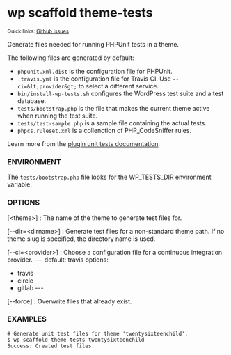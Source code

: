 # wp scaffold theme-tests

<small>Quick links: <a href="https://github.com/wp-cli/wp-cli/issues?q=is%3Aopen+label%3Acommand%3Ascaffold-theme-tests+sort%3Aupdated-desc">Github issues</a></small>

Generate files needed for running PHPUnit tests in a theme.

The following files are generated by default:

* `phpunit.xml.dist` is the configuration file for PHPUnit.
* `.travis.yml` is the configuration file for Travis CI. Use `--ci=&lt;provider&gt;` to select a different service.
* `bin/install-wp-tests.sh` configures the WordPress test suite and a test database.
* `tests/bootstrap.php` is the file that makes the current theme active when running the test suite.
* `tests/test-sample.php` is a sample file containing the actual tests.
* `phpcs.ruleset.xml` is a collenction of PHP_CodeSniffer rules.

Learn more from the [plugin unit tests documentation](http://wp-cli.org/docs/plugin-unit-tests/).

### ENVIRONMENT

The `tests/bootstrap.php` file looks for the WP_TESTS_DIR environment
variable.

### OPTIONS

[&lt;theme&gt;]
: The name of the theme to generate test files for.

[\--dir=&lt;dirname&gt;]
: Generate test files for a non-standard theme path. If no theme slug is specified, the directory name is used.

[\--ci=&lt;provider&gt;]
: Choose a configuration file for a continuous integration provider.
\---
default: travis
options:
  - travis
  - circle
  - gitlab
\---

[\--force]
: Overwrite files that already exist.

### EXAMPLES

    # Generate unit test files for theme 'twentysixteenchild'.
    $ wp scaffold theme-tests twentysixteenchild
    Success: Created test files.



